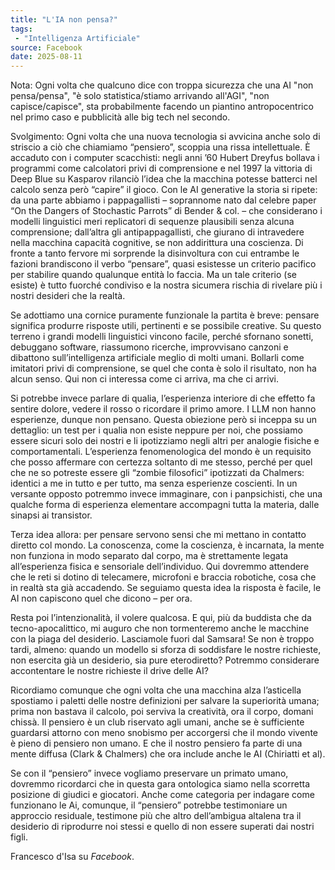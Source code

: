 ```yaml
---
title: "L'IA non pensa?"
tags:
 - "Intelligenza Artificiale"
source: Facebook 
date: 2025-08-11
---
```


Nota: Ogni volta che qualcuno dice con troppa sicurezza che una AI "non pensa/pensa", "è solo statistica/stiamo arrivando all'AGI", "non capisce/capisce", sta probabilmente facendo un piantino antropocentrico nel primo caso e pubblicità alle big tech nel secondo.

Svolgimento: Ogni volta che una nuova tecnologia si avvicina anche solo di striscio a ciò che chiamiamo “pensiero”, scoppia una rissa intellettuale. È accaduto con i computer scacchisti: negli anni ’60 Hubert Dreyfus bollava i programmi come calcolatori privi di comprensione e nel 1997 la vittoria di Deep Blue su Kasparov rilanciò l’idea che la macchina potesse batterci nel calcolo senza però “capire” il gioco. Con le AI generative la storia si ripete: da una parte abbiamo i pappagallisti – soprannome nato dal celebre paper “On the Dangers of Stochastic Parrots” di Bender & col. – che considerano i modelli linguistici meri replicatori di sequenze plausibili senza alcuna comprensione; dall’altra gli antipappagallisti, che giurano di intravedere nella macchina capacità cognitive, se non addirittura una coscienza. Di fronte a tanto fervore mi sorprende la disinvoltura con cui entrambe le fazioni brandiscono il verbo “pensare”, quasi esistesse un criterio pacifico per stabilire quando qualunque entità lo faccia. Ma un tale criterio (se esiste) è tutto fuorché condiviso e la nostra sicumera rischia di rivelare più i nostri desideri che la realtà.

Se adottiamo una cornice puramente funzionale la partita è breve: pensare significa produrre risposte utili, pertinenti e se possibile creative. Su questo terreno i grandi modelli linguistici vincono facile, perché sfornano sonetti, debuggano software, riassumono ricerche, improvvisano canzoni e dibattono sull’intelligenza artificiale meglio di molti umani. Bollarli come imitatori privi di comprensione, se quel che conta è solo il risultato, non ha alcun senso. Qui non ci interessa come ci arriva, ma che ci arrivi.

Si potrebbe invece parlare di qualia, l’esperienza interiore di che effetto fa sentire dolore, vedere il rosso o ricordare il primo amore. I LLM non hanno esperienze, dunque non pensano. Questa obiezione però si inceppa su un dettaglio: un test per i qualia non esiste neppure per noi, che possiamo essere sicuri solo dei nostri e li ipotizziamo negli altri per analogie fisiche e comportamentali. L’esperienza fenomenologica del mondo è un requisito che posso affermare con certezza soltanto di me stesso, perché per quel che ne so potreste essere gli “zombie filosofici” ipotizzati da Chalmers: identici a me in tutto e per tutto, ma senza esperienze coscienti. In un versante opposto potremmo invece immaginare, con i panpsichisti, che una qualche forma di esperienza elementare accompagni tutta la materia, dalle sinapsi ai transistor.

Terza idea allora: per pensare servono sensi che mi mettano in contatto diretto col mondo. La conoscenza, come la coscienza, è incarnata, la mente non funziona in modo separato dal corpo, ma è strettamente legata all’esperienza fisica e sensoriale dell’individuo. Qui dovremmo attendere che le reti si dotino di telecamere, microfoni e braccia robotiche, cosa che in realtà sta già accadendo. Se seguiamo questa idea la risposta è facile, le AI non capiscono quel che dicono – per ora.

Resta poi l’intenzionalità, il volere qualcosa. E qui, più da buddista che da tecno-apocalittico, mi auguro che non tormenteremo anche le macchine con la piaga del desiderio. Lasciamole fuori dal Samsara! Se non è troppo tardi, almeno: quando un modello si sforza di soddisfare le nostre richieste, non esercita già un desiderio, sia pure eterodiretto? Potremmo considerare accontentare le nostre richieste il drive delle AI?

Ricordiamo comunque che ogni volta che una macchina alza l’asticella spostiamo i paletti delle nostre definizioni per salvare la superiorità umana; prima non bastava il calcolo, poi serviva la creatività, ora il corpo, domani chissà. Il pensiero è un club riservato agli umani, anche se è sufficiente guardarsi attorno con meno snobismo per accorgersi che il mondo vivente è pieno di pensiero non umano. E che il nostro pensiero fa parte di una mente diffusa (Clark & Chalmers) che ora include anche le AI (Chiriatti et al).

Se con il “pensiero” invece vogliamo preservare un primato umano, dovremmo ricordarci che in questa gara ontologica siamo nella scorretta posizione di giudici e giocatori. Anche come categoria per indagare come funzionano le Ai, comunque, il “pensiero” potrebbe testimoniare un approccio residuale, testimone più che altro dell’ambigua altalena tra il desiderio di riprodurre noi stessi e quello di non essere superati dai nostri figli.

Francesco d'Isa su *Facebook*.
